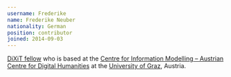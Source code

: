 ```yaml
---
username: Frederike
name: Frederike Neuber
nationality: German
position: contributor
joined: 2014-09-03
---
```

[DiXiT fellow](http://dixit.uni-koeln.de/home.html?&L=1) who is based at the [Centre for Information Modelling – Austrian Centre for Digital Humanities](http://informationsmodellierung.uni-graz.at/en/) at the [University of Graz](http://www.uni-graz.at/en/), Austria.

